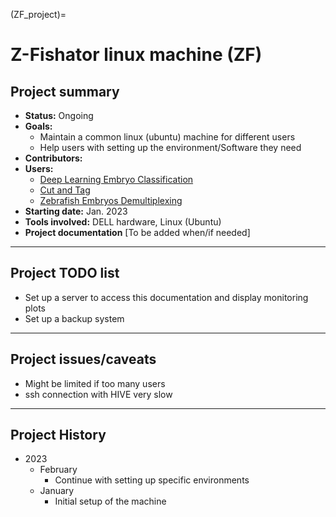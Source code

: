 (ZF_project)=

# Z-Fishator linux machine (ZF)

## Project summary

* **Status:** Ongoing
* **Goals:**
  * Maintain a common linux (ubuntu) machine for different users
  * Help users with setting up the environment/Software they need
* **Contributors:**
* **Users:**
  * [Deep Learning Embryo Classification](DLEC_project)
  * [Cut and Tag](CAT_project)
  * [Zebrafish Embryos Demultiplexing](ZED_project)
* **Starting date:** Jan. 2023
* **Tools involved:** DELL hardware, Linux (Ubuntu)
* **Project documentation** [To be added when/if needed]

--------

## Project TODO list

* Set up a server to access this documentation and display monitoring plots
* Set up a backup system

--------

## Project issues/caveats

* Might be limited if too many users
* ssh connection with HIVE very slow

--------

## Project History

* 2023
  * February
    * Continue with setting up specific environments
  * January
    * Initial setup of the machine

